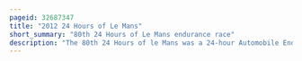 ```yaml
---
pageid: 32687347
title: "2012 24 Hours of Le Mans"
short_summary: "80th 24 Hours of Le Mans endurance race"
description: "The 80th 24 Hours of le Mans was a 24-hour Automobile Endurance Race for Teams of three Drivers each entering the Le mans Prototype and Le Mans grand touring Endurance Cars held from 16 to 17 June 2012 in the Circuit de la sarthe Close to le Mans france. It was the 80th Running of the Event organised by the Automobile Club of l'ouest since 1923. The Race was the third Round of the 2012 Fia World Endurance Championship with 30 of the 56 Entries in the Race contesting the Championship. Two Weeks before the Race the Test Day was held on June 3."
---
```

